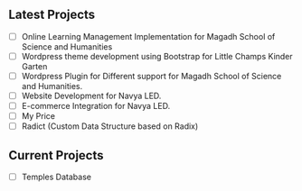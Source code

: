 ## Latest Projects

 - [ ] Online Learning Management Implementation for Magadh School of Science and Humanities
 - [ ] Wordpress theme development using Bootstrap for Little Champs Kinder Garten
 - [ ] Wordpress Plugin for Different support for Magadh School of Science and Humanities.
 - [ ] Website Development for Navya LED.
 - [ ] E-commerce Integration for Navya LED.
 - [ ] My Price
 - [ ] Radict (Custom Data Structure based on Radix)
 ## Current Projects
 
 - [ ] Temples Database
